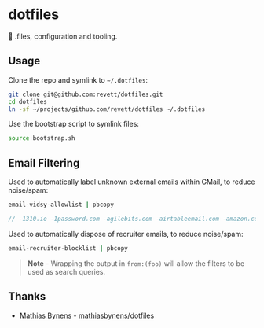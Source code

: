 # dotfiles

🔧 .files, configuration and tooling.

## Usage

Clone the repo and symlink to `~/.dotfiles`:

```bash
git clone git@github.com:revett/dotfiles.git
cd dotfiles
ln -sf ~/projects/github.com/revett/dotfiles ~/.dotfiles
```

Use the bootstrap script to symlink files:

```bash
source bootstrap.sh
```

## Email Filtering

Used to automatically label unknown external emails within GMail, to reduce
noise/spam:

```bash
email-vidsy-allowlist | pbcopy
```

```go
// -1310.io -1password.com -agilebits.com -airtableemail.com -amazon.com ...
```

Used to automatically dispose of recruiter emails, to reduce noise/spam:

```bash
email-recruiter-blocklist | pbcopy
```

> **Note** - Wrapping the output in `from:(foo)` will allow the filters to be
> used as search queries.

## Thanks

- [Mathias Bynens](https://mathiasbynens.be) - [mathiasbynens/dotfiles](https://github.com/mathiasbynens/dotfiles)

